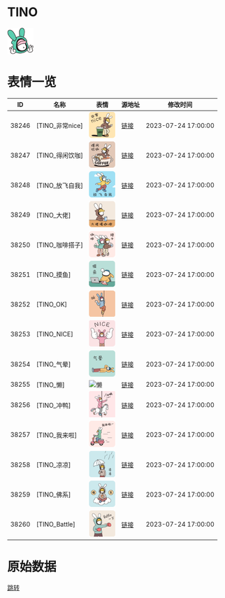 # TINO

<img src="./cover.png" height="60" alt="cover" />

# 表情一览

|ID|名称|表情|源地址|修改时间|
|----|----|----|----|----|
|38246|[TINO_非常nice]|<img src="./pic/038246_%5BTINO_非常nice%5D.png" height="60" alt="非常nice"/>|[链接](https://i0.hdslb.com/bfs/garb/19f062704bc2cd2e69af7a274e8ac4c6a9a31fa8.png)|2023-07-24 17:00:00|
|38247|[TINO_得闲饮咖]|<img src="./pic/038247_%5BTINO_得闲饮咖%5D.png" height="60" alt="得闲饮咖"/>|[链接](https://i0.hdslb.com/bfs/garb/17cf2f73ac6a9a9154826b7d66480258259ba21c.png)|2023-07-24 17:00:00|
|38248|[TINO_放飞自我]|<img src="./pic/038248_%5BTINO_放飞自我%5D.png" height="60" alt="放飞自我"/>|[链接](https://i0.hdslb.com/bfs/garb/206fd080d533a545748c34d5f8873c90916834fe.png)|2023-07-24 17:00:00|
|38249|[TINO_大佬]|<img src="./pic/038249_%5BTINO_大佬%5D.png" height="60" alt="大佬"/>|[链接](https://i0.hdslb.com/bfs/garb/a469beb31746269a270e2b9bf7468aa183390c49.png)|2023-07-24 17:00:00|
|38250|[TINO_咖啡搭子]|<img src="./pic/038250_%5BTINO_咖啡搭子%5D.png" height="60" alt="咖啡搭子"/>|[链接](https://i0.hdslb.com/bfs/garb/433be77185730c27ce3c85e06d76dae334794fe6.png)|2023-07-24 17:00:00|
|38251|[TINO_摸鱼]|<img src="./pic/038251_%5BTINO_摸鱼%5D.png" height="60" alt="摸鱼"/>|[链接](https://i0.hdslb.com/bfs/garb/604cef76ba4c76973e69b485f0894fe82ac266c5.png)|2023-07-24 17:00:00|
|38252|[TINO_OK]|<img src="./pic/038252_%5BTINO_OK%5D.png" height="60" alt="OK"/>|[链接](https://i0.hdslb.com/bfs/garb/422b8351123cb1862355ea99e68396ad4b5d93c5.png)|2023-07-24 17:00:00|
|38253|[TINO_NICE]|<img src="./pic/038253_%5BTINO_NICE%5D.png" height="60" alt="NICE"/>|[链接](https://i0.hdslb.com/bfs/garb/6da95031ec96956795cddab1d5ccffb657adfe85.png)|2023-07-24 17:00:00|
|38254|[TINO_气晕]|<img src="./pic/038254_%5BTINO_气晕%5D.png" height="60" alt="气晕"/>|[链接](https://i0.hdslb.com/bfs/garb/24ed4a3acfaa37886566bcafd804b04095aeae9d.png)|2023-07-24 17:00:00|
|38255|[TINO_懒]|<img src="./pic/038255_%5BTINO_懒%5D.png" height="60" alt="懒"/>|[链接](https://i0.hdslb.com/bfs/garb/dcc03eb86f1c7fcaec22c0b26aca779fc833a38e.png)|2023-07-24 17:00:00|
|38256|[TINO_冲鸭]|<img src="./pic/038256_%5BTINO_冲鸭%5D.png" height="60" alt="冲鸭"/>|[链接](https://i0.hdslb.com/bfs/garb/98a4f1989ba7383a5bcb91f2c1e5da7259b056a9.png)|2023-07-24 17:00:00|
|38257|[TINO_我来啦]|<img src="./pic/038257_%5BTINO_我来啦%5D.png" height="60" alt="我来啦"/>|[链接](https://i0.hdslb.com/bfs/garb/3d557699740b951cb51813d6fcf8746672414a02.png)|2023-07-24 17:00:00|
|38258|[TINO_凉凉]|<img src="./pic/038258_%5BTINO_凉凉%5D.png" height="60" alt="凉凉"/>|[链接](https://i0.hdslb.com/bfs/garb/5ecfa8de346f0fd639ff9c0626d80510df96da2f.png)|2023-07-24 17:00:00|
|38259|[TINO_佛系]|<img src="./pic/038259_%5BTINO_佛系%5D.png" height="60" alt="佛系"/>|[链接](https://i0.hdslb.com/bfs/garb/7fd0892b6d4e3369084c2a1875a12b3d948d8ac0.png)|2023-07-24 17:00:00|
|38260|[TINO_Battle]|<img src="./pic/038260_%5BTINO_Battle%5D.png" height="60" alt="Battle"/>|[链接](https://i0.hdslb.com/bfs/garb/3483cb2b2da3470478c75433819d1b0830aec452.png)|2023-07-24 17:00:00|

# 原始数据

[跳转](./raw.json)

